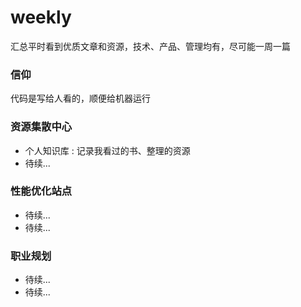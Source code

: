 # weekly

<p class="warning">
  汇总平时看到优质文章和资源，技术、产品、管理均有，尽可能一周一篇
</p>

<!-- > 这个 [链接](https://github.com/sqrthree/vuejs-component-style-guide/compare/master...pablohpsilva:master) 用来查看本翻译与英文版是否有差别（如果你没有看到 README.md 发生变化，那就意味着这份翻译文档是最新的）。 -->

### 信仰

<p class="danger">
  代码是写给人看的，顺便给机器运行
</p>

### 资源集散中心

* 个人知识库 : 记录我看过的书、整理的资源
* 待续...

### 性能优化站点

* 待续...
* 待续...

### 职业规划

* 待续...
* 待续...


